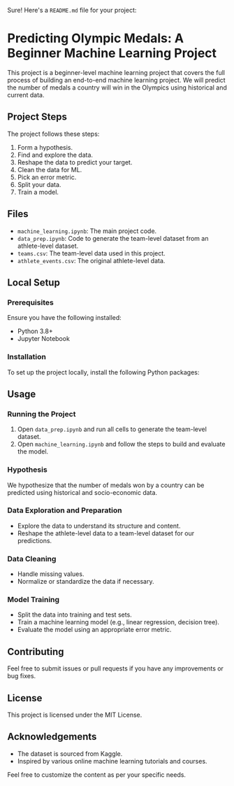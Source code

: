 Sure! Here's a `README.md` file for your project:
# Predicting Olympic Medals: A Beginner Machine Learning Project


This project is a beginner-level machine learning project that covers the full process of building an end-to-end machine learning project. We will predict the number of medals a country will win in the Olympics using historical and current data.

## Project Steps
The project follows these steps:

1. Form a hypothesis.
2. Find and explore the data.
3. Reshape the data to predict your target.
4. Clean the data for ML.
5. Pick an error metric.
6. Split your data.
7. Train a model.

## Files
- `machine_learning.ipynb`: The main project code.
- `data_prep.ipynb`: Code to generate the team-level dataset from an athlete-level dataset.
- `teams.csv`: The team-level data used in this project.
- `athlete_events.csv`: The original athlete-level data.

## Local Setup

### Prerequisites
Ensure you have the following installed:
- Python 3.8+
- Jupyter Notebook

### Installation
To set up the project locally, install the following Python packages:







## Usage

### Running the Project
1. Open `data_prep.ipynb` and run all cells to generate the team-level dataset.
2. Open `machine_learning.ipynb` and follow the steps to build and evaluate the model.

### Hypothesis
We hypothesize that the number of medals won by a country can be predicted using historical and socio-economic data.

### Data Exploration and Preparation
- Explore the data to understand its structure and content.
- Reshape the athlete-level data to a team-level dataset for our predictions.

### Data Cleaning
- Handle missing values.
- Normalize or standardize the data if necessary.

### Model Training
- Split the data into training and test sets.
- Train a machine learning model (e.g., linear regression, decision tree).
- Evaluate the model using an appropriate error metric.

## Contributing
Feel free to submit issues or pull requests if you have any improvements or bug fixes.

## License
This project is licensed under the MIT License.

## Acknowledgements
- The dataset is sourced from Kaggle.
- Inspired by various online machine learning tutorials and courses.



Feel free to customize the content as per your specific needs.

